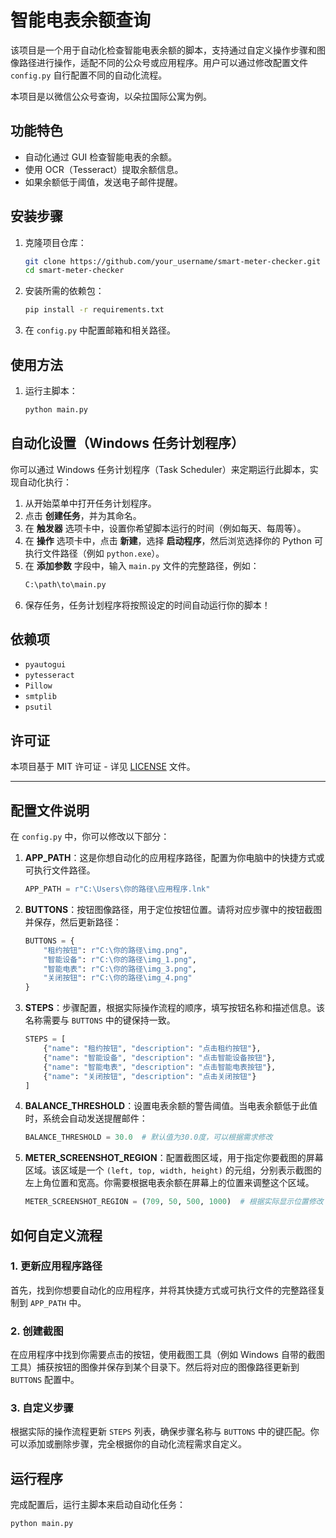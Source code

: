 
# 智能电表余额查询

该项目是一个用于自动化检查智能电表余额的脚本，支持通过自定义操作步骤和图像路径进行操作，适配不同的公众号或应用程序。用户可以通过修改配置文件 `config.py` 自行配置不同的自动化流程。

本项目是以微信公众号查询，以朵拉国际公寓为例。
## 功能特色

- 自动化通过 GUI 检查智能电表的余额。
- 使用 OCR（Tesseract）提取余额信息。
- 如果余额低于阈值，发送电子邮件提醒。

## 安装步骤

1. 克隆项目仓库：
   ```bash
   git clone https://github.com/your_username/smart-meter-checker.git
   cd smart-meter-checker
   ```

2. 安装所需的依赖包：
   ```bash
   pip install -r requirements.txt
   ```

3. 在 `config.py` 中配置邮箱和相关路径。

## 使用方法

1. 运行主脚本：
   ```bash
   python main.py
   ```

## 自动化设置（Windows 任务计划程序）

你可以通过 Windows 任务计划程序（Task Scheduler）来定期运行此脚本，实现自动化执行：

1. 从开始菜单中打开任务计划程序。
2. 点击 **创建任务**，并为其命名。
3. 在 **触发器** 选项卡中，设置你希望脚本运行的时间（例如每天、每周等）。
4. 在 **操作** 选项卡中，点击 **新建**，选择 **启动程序**，然后浏览选择你的 Python 可执行文件路径（例如 `python.exe`）。
5. 在 **添加参数** 字段中，输入 `main.py` 文件的完整路径，例如：
   ```bash
   C:\path\to\main.py
   ```
6. 保存任务，任务计划程序将按照设定的时间自动运行你的脚本！

## 依赖项

- `pyautogui`
- `pytesseract`
- `Pillow`
- `smtplib`
- `psutil`

## 许可证

本项目基于 MIT 许可证 - 详见 [LICENSE](LICENSE) 文件。

---

## 配置文件说明

在 `config.py` 中，你可以修改以下部分：

1. **APP_PATH**：这是你想自动化的应用程序路径，配置为你电脑中的快捷方式或可执行文件路径。
   ```python
   APP_PATH = r"C:\Users\你的路径\应用程序.lnk"
   ```

2. **BUTTONS**：按钮图像路径，用于定位按钮位置。请将对应步骤中的按钮截图并保存，然后更新路径：
   ```python
   BUTTONS = {
       "租约按钮": r"C:\你的路径\img.png",
       "智能设备": r"C:\你的路径\img_1.png",
       "智能电表": r"C:\你的路径\img_3.png",
       "关闭按钮": r"C:\你的路径\img_4.png"
   }
   ```

3. **STEPS**：步骤配置，根据实际操作流程的顺序，填写按钮名称和描述信息。该名称需要与 `BUTTONS` 中的键保持一致。
   ```python
   STEPS = [
       {"name": "租约按钮", "description": "点击租约按钮"},
       {"name": "智能设备", "description": "点击智能设备按钮"},
       {"name": "智能电表", "description": "点击智能电表按钮"},
       {"name": "关闭按钮", "description": "点击关闭按钮"}
   ]
   ```
4. **BALANCE_THRESHOLD**：设置电表余额的警告阈值。当电表余额低于此值时，系统会自动发送提醒邮件：
   ```python
   BALANCE_THRESHOLD = 30.0  # 默认值为30.0度，可以根据需求修改

5. **METER_SCREENSHOT_REGION**：配置截图区域，用于指定你要截图的屏幕区域。该区域是一个 `(left, top, width, height)` 的元组，分别表示截图的左上角位置和宽高。你需要根据电表余额在屏幕上的位置来调整这个区域。
   ```python
   METER_SCREENSHOT_REGION = (709, 50, 500, 1000)  # 根据实际显示位置修改

## 如何自定义流程

### 1. 更新应用程序路径
首先，找到你想要自动化的应用程序，并将其快捷方式或可执行文件的完整路径复制到 `APP_PATH` 中。

### 2. 创建截图
在应用程序中找到你需要点击的按钮，使用截图工具（例如 Windows 自带的截图工具）捕获按钮的图像并保存到某个目录下。然后将对应的图像路径更新到 `BUTTONS` 配置中。

### 3. 自定义步骤
根据实际的操作流程更新 `STEPS` 列表，确保步骤名称与 `BUTTONS` 中的键匹配。你可以添加或删除步骤，完全根据你的自动化流程需求自定义。

## 运行程序

完成配置后，运行主脚本来启动自动化任务：
```bash
python main.py
```
